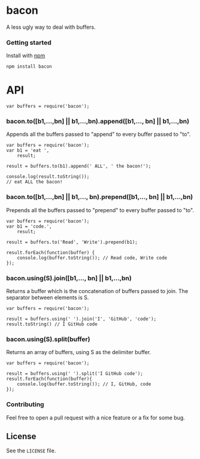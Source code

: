 # bacon

A less ugly way to deal with buffers.

### Getting started

Install with [npm](http://npmjs.org/)

```
npm install bacon
```

# API


    var buffers = require('bacon');

### bacon.to([b1,...,bn] || b1,...,bn).append([b1,..., bn] || b1,...,bn)

Appends all the buffers passed to "append" to every buffer passed to "to".


    var buffers = require('bacon');
    var b1 = 'eat ', 
        result;

    result = buffers.to(b1).append(' ALL', ' the bacon!');

    console.log(result.toString());
    // eat ALL the bacon!


### bacon.to([b1,...,bn] || b1,..., bn).prepend([b1,..., bn] || b1,...,bn)

Prepends all the buffers passed to "prepend" to every buffer passed to "to".

    var buffers = require('bacon');
    var b1 = 'code.', 
        result;

    result = buffers.to('Read', 'Write').prepend(b1);

    result.forEach(function(buffer) {
        console.log(buffer.toString()); // Read code, Write code
    });


###  bacon.using(S).join([b1,..., bn] || b1,...,bn)

Returns a buffer which is the concatenation of buffers passed to join.  The separator between elements is S.

    var buffers = require('bacon');
	
    result = buffers.using(' ').join('I', 'GitHub', 'code');
    result.toString() // I GitHub code


### bacon.using(S).split(buffer)	      

Returns an array of buffers, using S as the delimiter buffer. 

    var buffers = require('bacon');
	
    result = buffers.using(' ').split('I GitHub code');
    result.forEach(function(buffer){
        console.log(buffer.toString()); // I, GitHub, code
    });

### Contributing

Feel free to open a pull request with a nice feature or a fix for some bug.

## License
See the `LICENSE` file.
